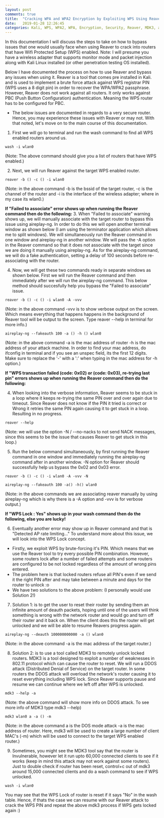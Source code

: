 ```yaml
---
layout: post
comments: true
title:  "Cracking WPA and WPA2 Encryption by Exploiting WPS Using Reaver"
date:   2019-01-28 12:26:45
categories: Kali, WPS, WPA2, WPA, Encryption, Security, Reaver, MDK3, aircrack-ng
---
```


In this documentation I will discuss the steps to take on how to bypass issues that one would usually face when using Reaver to crack into routers that have Wifi Protected Setup (WPS) enabled.
Note: I will presume you have a wireless adapter that supports monitor mode and packet injection along with Kali Linux installed (or other penetration testing OS installed).

Below I have documented the process on how to use Reaver and bypass any issues when using it. Reaver is a tool that comes pre installed in Kali. and is used to implement a brute force attack against WPS registrar PIN (WPS uses a 8 digit pin) in order to recover the WPA/WPA2 passphrase. However, Reaver does not work against all routers. It only works against PBC (Push Button Configuration) authentication. Meaning the WPS router has to be configured for PBC.
* The below issues are documented in regards to a very secure router. Hence, you may experience these issues with Reaver or may not. With that noted, let's move on to the main course of this documentation.  

1. First we will go to terminal and run the wash command to find all WPS enabled routers around us.
```shell
wash -i wlan0
```
(Note: The above command should give you a list of routers that have WPS enabled.)

2. Next, we will run Reaver against the target WPS enabled router.
```shell
reaver -b () -c () -i wlan0
```
(Note: in the above command -b is the bssid of the target router, -c is the channel of the router and -i is the interface of the wireless adapter; where in my case its wlan0.)

**If "Failed to associate" error shows up when running the Reaver command then do the following:**
3. When "Failed to associate" warning shows up, we will manually associate with the target router to bypass this issue using aireplay-ng. In order to do this we will open another terminal window as shown below (I am using the terminator application which allows me to split windows). We will simultaneously run the Reaver command in one window and aireplay-ng in another window. We will pass the -A option in the Reaver command so that it does not associate with the target since we are doing it manually using aireplay-ng. As for the aireplay-ng command, we will do a fake authentication, setting a delay of 100 seconds before re-associating with the router.

4. Now, we will get these two commands ready in separate windows as shown below. First we will run the Reaver command and then immediately after we will run the aireplay-ng command. This below method should succesfully help you bypass the "Failed to associate" issue.
```shell
reaver -b () -c () -i wlan0 -A -vvv
```
(Note: in the above command -vvv is to show verbose output on the screen. Which means everything that happens happens in the background of Reaver tool will be output to the screen. Type reaver --help in terminal for more info.)
```shell
aireplay-ng --fakeauth 100 -a () -h () wlan0
```
(Note: in the above command -a is the mac address of router -h is the mac address of your attack machine. In order to find your mac address, do ifconfig in terminal and if you see an unspec field, its the first 12 digits. Make sure to replace the '-' with a ':' when typing in the mac address for -h option.)

**If "WPS transaction failed (code: 0x02) or (code: 0x03), re-trying last pin" errors shows up when running the Reaver command then do the following:**

4. When looking into the verbose information, Reaver seems to be stuck in a loop where it keeps re-trying the same PIN over and over again due to timeout. Since Reaver does not know if the PIN it tried is correct or Wrong it retries the same PIN again causing it to get stuck in a loop. Resulting in no progress.
```shell
reaver --help
```
(Note: we will use the option -N / --no-nacks to not send NACK messages, since this seems to be the issue that causes Reaver to get stuck in this loop.)

5. Run the below command simultaneously, by first running the Reaver command in one window and immediately running the aireplay-ng command after in another window. -N option for Reaver should successfully help us bypass the 0x02 and 0x03 error.
```shell
reaver -b () -c () -i wlan0 -A -vvv -N
```
```shell
aireplay-ng --fakeauth 100 -a() -h() wlan0
```
(Note: in the above commands we are associating reaver manually by using aireplay-ng which is why there is a -A option and -vvv is for verbose output.)

**If "WPS Lock : Yes" shows up in your wash command then do the following, else you are lucky!**

6. Eventually another error may show up in Reaver command and that is "Detected AP rate limiting..." To understand more about this issue, we will look into the WPS Lock concept.
* Firstly, we exploit WPS by brute-forcing it's PIN. Which means that we use the Reaver tool to try every possible PIN combination. However, some routers lock after a number of failed attempts and some routers are configured to be not locked regardless of the amount of wrong pins entered.
* The problem here is that locked routers refuse all PIN's even if we send it the right PIN after and may take between a minute and days for the router to unlock :o
* We have two solutions to the above problem: (I personally would use Solution 2!)

7. Solution 1: is to get the user to reset their router by sending them an infinite amount of deauth packets, hoping until one of the users will think something is wrong with the network router and would go and turn off their router and it back on. When the client does this the router will get unlocked and we will be able to resume Reavers progress again.
```shell
aireplay-ng --deauth 100000000000 -a () wlan0
```
(Note: in the above command -a is the mac address of the target router.)

8. Solution 2: is to use a tool called MDK3 to remotely unlock locked routers. MDK3 is a tool designed to exploit a number of weaknesses in 802.11 protocol which can cause the router to reset. We will run a DDOS attack (Distributed Denial of Service) on the target router. In some routers the DDOS attack will overload the network's router causing it to reset everything including WPS lock. Since Reaver supports pause and resume we can continue where we left off after WPS is unlocked.
```shell
mdk3 --help -a
```
(Note: the above command will show more info on DDOS attack. To see more info of MDK3 type mdk3 --help)
```shell
mdk3 wlan0 a -a () -m
```
(Note: in the above command a is the DOS mode attack -a is the mac address of router. Here, mdk3 will be used to create a large number of client MAC's (-m) which will be used to connect to the target WPS enabled router.)

9. Sometimes, you might see the MDK3 tool say that the router is Invulnerable, however let it run upto 60,000 connected clients to see if it works (keep in mind this attack may not work against some routers). Just to double check if router has been reset, control+c out of mdk3 around 15,000 connected clients and do a wash command to see if WPS unlocked.
```shell
wash -i wlan0
```
You may see that the WPS Lock of router is reset if it says "No" in the wash table. Hence, if thats the case we can resume with our Reaver attack to crack the WPS PIN and repeat the above mdk3 process if WPS gets locked again :)

